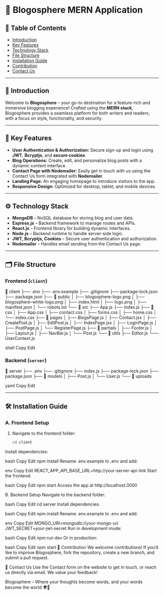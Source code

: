 # 📝 Blogosphere MERN Application

## 📑 Table of Contents
- [Introduction](#introduction)
- [Key Features](#key-features)
- [Technology Stack](#technology-stack)
- [File Structure](#file-structure)
- [Installation Guide](#installation-guide)
- [Contribution](#contribution)
- [Contact Us](#contact-us)

---

## 🚀 Introduction
Welcome to **Blogosphere** – your go-to destination for a feature-rich and immersive blogging experience! Crafted using the **MERN stack**, Blogosphere provides a seamless platform for both writers and readers, with a focus on style, functionality, and security.

---

## 🔑 Key Features
- **User Authentication & Authorization:** Secure sign-up and login using **JWT**, **Bcryptjs**, and **secure cookies**.
- **Blog Operations:** Create, edit, and personalize blog posts with a dynamic content interface.
- **Contact Page with Nodemailer:** Easily get in touch with us using the Contact Us form integrated with **Nodemailer**.
- **Landing Page:** An engaging homepage to introduce visitors to the app.
- **Responsive Design:** Optimized for desktop, tablet, and mobile devices.

---

## ⚙️ Technology Stack
- **MongoDB** – NoSQL database for storing blog and user data.
- **Express.js** – Backend framework to manage routes and APIs.
- **React.js** – Frontend library for building dynamic interfaces.
- **Node.js** – Backend runtime to handle server-side logic.
- **JWT, Bcryptjs, Cookies** – Secure user authentication and authorization.
- **Nodemailer** – Handles email sending from the Contact Us page.

---

## 🗂️ File Structure

### Frontend (`client`)
📁 client
├── .env
├── .env.example
├── .gitignore
├── package-lock.json
├── package.json
├── 📁 public
│ ├── blogosphere-logo.png
│ ├── blogosphere-white-logo.png
│ ├── index.html
│ ├── logo.png
│ ├── manifest.json
│ └── robots.txt
└── 📁 src
├── App.js
├── index.js
├── 📁 css
│ ├── App.css
│ ├── contact.css
│ ├── forms.css
│ ├── home.css
│ └── index.css
├── 📁 pages
│ ├── BlogsPage.js
│ ├── Contact.jsx
│ ├── CreatePost.js
│ ├── EditPost.js
│ ├── IndexPage.jsx
│ ├── LoginPage.js
│ ├── PostPage.js
│ └── RegisterPage.js
├── 📁 partials
│ ├── Footer.js
│ ├── Layout.js
│ ├── NavBar.js
│ └── Post.js
└── 📁 utils
├── Editor.js
└── UserContext.js

shell
Copy
Edit

### Backend (`server`)
📁 server
├── .env
├── .gitignore
├── index.js
├── package-lock.json
├── package.json
├── 📁 models
│ ├── Post.js
│ └── User.js
└── 📁 uploads

yaml
Copy
Edit

---

## 🛠️ Installation Guide

### A. Frontend Setup
1. Navigate to the frontend folder:
   ```bash
   cd client
Install dependencies:

bash
Copy
Edit
npm install
Rename .env.example to .env and add:

env
Copy
Edit
REACT_APP_API_BASE_URL=http://your-server-api-link
Start the frontend:

bash
Copy
Edit
npm start
Access the app at http://localhost:3000

B. Backend Setup
Navigate to the backend folder:

bash
Copy
Edit
cd server
Install dependencies:

bash
Copy
Edit
npm install
Rename .env.example to .env and add:

env
Copy
Edit
MONGO_URI=mongodb://your-mongo-uri
JWT_SECRET=your-jwt-secret
Run in development mode:

bash
Copy
Edit
npm run dev
Or in production:

bash
Copy
Edit
npm start
🤝 Contribution
We welcome contributions! If you’d like to improve Blogosphere, fork the repository, create a new branch, and submit a pull request.

📧 Contact Us
Use the Contact form on the website to get in touch, or reach us directly via email. We value your feedback!

Blogosphere – Where your thoughts become words, and your words become the world 🌍📝

